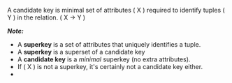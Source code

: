 A candidate key is minimal set of attributes ( X ) required to identify tuples ( Y ) in the relation.
\( X -> Y \)

***Note:***
- A **superkey** is a set of attributes that uniquely identifies a tuple.
- A **superkey** is a superset of a candidate key
- A **candidate key** is a *minimal* superkey (no extra attributes).
- If \( X \) is not a superkey, it's certainly not a candidate key either.
- 